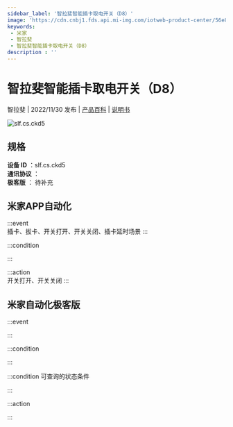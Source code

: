 ```yaml
---
sidebar_label: '智拉斐智能插卡取电开关（D8）'
image: 'https://cdn.cnbj1.fds.api.mi-img.com/iotweb-product-center/56e89c54e1e25353828fb136871e7d45_1663664301332.png?GalaxyAccessKeyId=AKVGLQWBOVIRQ3XLEW&Expires=9223372036854775807&Signature=WpTE8Kq2MHZ2CYggtpYmziT6xf8='
keywords: 
 - 米家
 - 智拉斐
 - 智拉斐智能插卡取电开关（D8）
description : ''
---
```

# 智拉斐智能插卡取电开关（D8）

智拉斐 | 2022/11/30 发布 | [产品百科](https://home.mi.com/webapp/content/baike/product/index.html?model=slf.cs.ckd5/) | [说明书](https://home.mi.com/views/introduction.html?model=slf.cs.ckd5&region=cn)

![slf.cs.ckd5](https://cdn.cnbj1.fds.api.mi-img.com/iotweb-product-center/56e89c54e1e25353828fb136871e7d45_1663664301332.png?GalaxyAccessKeyId=AKVGLQWBOVIRQ3XLEW&Expires=9223372036854775807&Signature=WpTE8Kq2MHZ2CYggtpYmziT6xf8=)

## 规格  
> 
**设备 ID** ：slf.cs.ckd5  
**通讯协议** ：  
**极客版**  ： 待补充 


## 米家APP自动化  

:::event  
插卡、拔卡、开关打开、开关关闭、插卡延时场景
:::

:::condition  

:::

:::action   
开关打开、开关关闭
:::

## 米家自动化极客版  

:::event  

:::

:::condition  

:::

:::condition 可查询的状态条件  

:::

:::action  

:::

        
